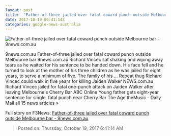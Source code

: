 ```yaml
---
layout: post
title:  "Father-of-three jailed over fatal coward punch outside Melbourne bar - 9news.com.au"
date: 2017-10-19 06:41:14Z
categories: google-news-australia
---
```


![Father-of-three jailed over fatal coward punch outside Melbourne bar - 9news.com.au](http://prod.static9.net.au/_/media/2017/10/19/17/35/vincec.jpg)

9news.com.au Father-of-three jailed over fatal coward punch outside Melbourne bar 9news.com.au Richard Vincec sat shaking and wiping away tears as he waited for his sentence to be handed down. His face fell and he turned to look at the mother of his three children as he was jailed for eight years, to serve a minimum of five. The family of his ... Repeat thug Richard Vincec could walk in five years for killing Jaiden Walker NEWS.com.au Richard Vincec jailed for fatal one-punch attack on Jaiden Walker after leaving Melbourne's Cherry Bar ABC Online Young father gets eight-year sentence for single, fatal punch near Cherry Bar The Age theMusic - Daily Mail all 15 news articles »


Full story on F3News: [Father-of-three jailed over fatal coward punch outside Melbourne bar - 9news.com.au](http://www.f3nws.com/n/tmAaPH)

> Posted on: Thursday, October 19, 2017 6:41:14 AM
